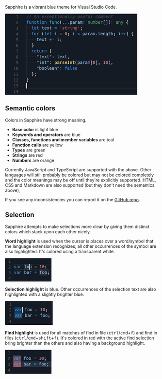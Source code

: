 Sapphire is a vibrant blue theme for Visual Studio Code.

![Visual Studio Code Sapphire theme preview](images/preview.png)

## Semantic colors

Colors in Sapphire have strong meaning.

- **Base color** is light blue
- **Keywords and operators** are blue
- **Classes, functions and member variables** are teal
- **Function calls** are yellow
- **Types** are green
- **Strings** are red
- **Numbers** are orange

Currently JavaScript and TypeScript are supported with the above. Other languages will still probably be colored but may not be colored completely and the color meanings may be off until they're explicitly supported. HTML, CSS and Markdown are also supported (but they don't need the semantics above),

If you see any inconsistencies you can report it on the [GitHub repo](https://github.com/Tyriar/vscode-theme-sapphire).

## Selection

Sapphire attempts to make selections more clear by giving them distinct colors which stack upon each other nicely.

**Word highlight** is used when the cursor is places over a word/symbol that the language extension recognizes, all other occurrences of the symbol are also highlighted. It's colored using a transparent white.

![Word highlight](images/word-highlight.png)

**Selection highlight** is blue. Other occurrences of the selection text are also highlighted with a slightly brighter blue.

![Selection highlight](images/selection-highlight.png)

**Find highlight** is used for all matches of find in file (<kbd>ctrl</kbd>/<kbd>cmd</kbd>+<kbd>f</kbd>) and find in files (<kbd>ctrl</kbd>/<kbd>cmd</kbd>+<kbd>shift</kbd>+<kbd>f</kbd>). It's colored in red with the active find selection bring brighter than the others and also having a background highlight.

![Find highlight](images/find-highlight.png)
